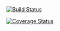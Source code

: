 [![Build Status](https://travis-ci.org/kballard237/cs207test.svg?branch=master)](https://travis-ci.org/kballard237/cs207test.svg?branch=master)

[![Coverage Status](https://codecov.io/gh/kballard237/cs207test/branch/master/graph/badge.svg)](https://codecov.io/gh/kballard237/cs207test)
